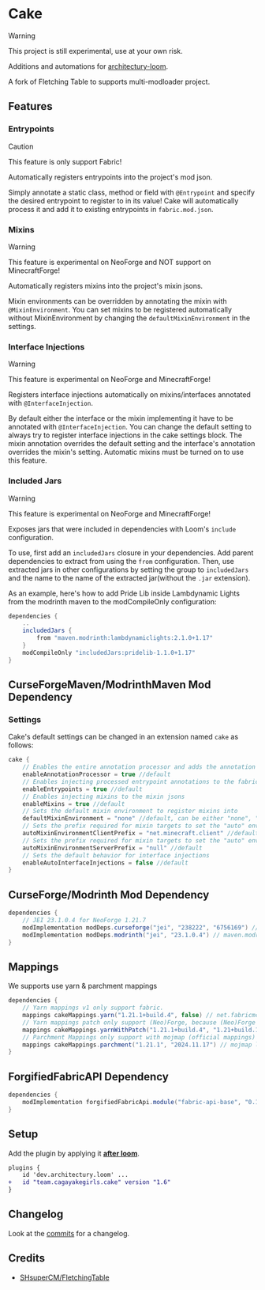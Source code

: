 # Cake

> [!WARNING]
> This project is still experimental, use at your own risk.

Additions and automations for [architectury-loom](https://github.com/architectury/architectury-loom).

A fork of Fletching Table to supports multi-modloader project.

## Features
### Entrypoints

> [!CAUTION]
> This feature is only support Fabric!

Automatically registers entrypoints into the project's mod json.

Simply annotate a static class, method or field with `@Entrypoint` and specify the desired entrypoint to register to in its value!
Cake will automatically process it and add it to existing entrypoints in `fabric.mod.json`.

### Mixins

> [!WARNING]
> This feature is experimental on NeoForge and NOT support on MinecraftForge!

Automatically registers mixins into the project's mixin jsons.

Mixin environments can be overridden by annotating the mixin with `@MixinEnvironment`.
You can set mixins to be registered automatically without MixinEnvironment by changing the `defaultMixinEnvironment` in the settings.

### Interface Injections

> [!WARNING]
> This feature is experimental on NeoForge and MinecraftForge!

Registers interface injections automatically on mixins/interfaces annotated with `@InterfaceInjection`.

By default either the interface or the mixin implementing it have to be annotated with `@InterfaceInjection`.
You can change the default setting to always try to register interface injections in the cake settings block.
The mixin annotation overrides the default setting and the interface's annotation overrides the mixin's setting.
Automatic mixins must be turned on to use this feature.

### Included Jars

> [!WARNING]
> This feature is experimental on NeoForge and MinecraftForge!

Exposes jars that were included in dependencies with Loom's `include` configuration.

To use, first add an `includedJars` closure in your dependencies. 
Add parent dependencies to extract from using the `from` configuration.
Then, use extracted jars in other configurations by setting the group to `includedJars` and the name to the name of the extracted jar(without the `.jar` extension).

As an example, here's how to add Pride Lib inside Lambdynamic Lights from the modrinth maven to the modCompileOnly configuration:
```groovy
dependencies {
    ..
    includedJars {
        from "maven.modrinth:lambdynamiclights:2.1.0+1.17"
    }
    modCompileOnly "includedJars:pridelib-1.1.0+1.17"
}
```

## CurseForgeMaven/ModrinthMaven Mod Dependency

### Settings
Cake's default settings can be changed in an extension named `cake` as follows:
```groovy
cake {
    // Enables the entire annotation processor and adds the annotation api to the project's classpath
    enableAnnotationProcessor = true //default
    // Enables injecting processed entrypoint annotations to the fabric mod json
    enableEntrypoints = true //default
    // Enables injecting mixins to the mixin jsons
    enableMixins = true //default
    // Sets the default mixin environment to register mixins into
    defaultMixinEnvironment = "none" //default, can be either "none", "auto", "mixins", "client", "server"
    // Sets the prefix required for mixin targets to set the "auto" environment to "client"
    autoMixinEnvironmentClientPrefix = "net.minecraft.client" //default
    // Sets the prefix required for mixin targets to set the "auto" environment to "server"
    autoMixinEnvironmentServerPrefix = "null" //default
    // Sets the default behavior for interface injections
    enableAutoInterfaceInjections = false //default
}
```

## CurseForge/Modrinth Mod Dependency
```groovy
dependencies {
    // JEI 23.1.0.4 for NeoForge 1.21.7
    modImplementation modDeps.curseforge("jei", "238222", "6756169") // curse.maven:jei-238222:6756169 
    modImplementation modDeps.modrinth("jei", "23.1.0.4") // maven.modrinth:jei:23.1.0.4
}
```

## Mappings
We supports use yarn & parchment mappings
```groovy
dependencies {
    // Yarn mappings v1 only support fabric.
    mappings cakeMappings.yarn("1.21.1+build.4", false) // net.fabricmc:yarn:1.21.1+build.4:v1
    // Yarn mappings patch only support (Neo)Forge, because (Neo)Forge patches broken with yarn mappings.
    mappings cakeMappings.yarnWithPatch("1.21.1+build.4", "1.21+build.1") // "net.fabricmc:yarn:1.21.1+build.4:v2" layered "dev.architectury:yarn-mappings-patch-neoforge:1.21+build.1"
    // Parchment Mappings only support with mojmap (official mappings)
    mappings cakeMappings.parchment("1.21.1", "2024.11.17") // mojmap layered "org.parchmentmc.data:parchment-1.21.1:2024.11.17@zip"
}
```

## ForgifiedFabricAPI Dependency
```groovy
dependencies {
    modImplementation forgifiedFabricApi.module("fabric-api-base", "0.129.0+2.0.26+1.21.8", false)
}
```

## Setup
Add the plugin by applying it <ins>**after loom**</ins>.
```patch
plugins {
    id 'dev.architectury.loom' ...
+   id "team.cagayakegirls.cake" version "1.6"
}
```

## Changelog
Look at the [commits](https://github.com/CagayakeGirls/Cake/commits) for a changelog.

## Credits
- [SHsuperCM/FletchingTable](https://github.com/SHsuperCM/FletchingTable)
